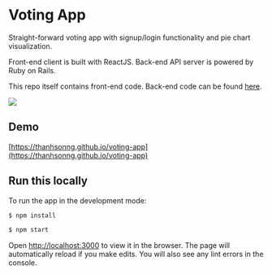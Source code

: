 # Voting App

Straight-forward voting app with signup/login functionality and pie chart visualization.

Front-end client is built with ReactJS. Back-end API server is powered by Ruby on Rails.

This repo itself contains front-end code. Back-end code can be found [here](https://github.com/thanhsonng/fcc-voting-app-backend).

![](https://res.cloudinary.com/nguyen-thanhson/image/upload/v1574530645/Screen_Shot_2019-11-24_at_00.36.59_c3bulu.png)

## Demo

[https://thanhsonng.github.io/voting-app](https://thanhsonng.github.io/voting-app)

## Run this locally

To run the app in the development mode:

```bash
$ npm install

$ npm start
```

Open [http://localhost:3000](http://localhost:3000) to view it in the browser.
The page will automatically reload if you make edits.
You will also see any lint errors in the console.
